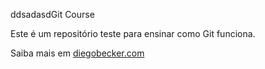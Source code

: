ddsadasdGit Course

Este é um repositório teste para ensinar como Git funciona.

Saiba mais em [diegobecker.com](http://diegobecker.com)
